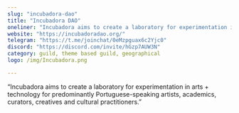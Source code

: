 ```yaml
---
slug: "incubadora-dao"
title: "Incubadora DAO"
oneliner: "Incubadora aims to create a laboratory for experimentation in arts + technology for predominantly Portuguese-speaking artists, academics, curators, creatives and cultural practitioners."
website: "https://incubadoradao.org/"
telegram: "https://t.me/joinchat/0eMzpguax6c2Yjc0"
discord: "https://discord.com/invite/hGzp7AUW3N"
category: guild, theme based guild, geographical
logo: /img/Incubadora.png

---
```


“Incubadora aims to create a laboratory for experimentation in arts + technology for predominantly Portuguese-speaking artists, academics, curators, creatives and cultural practitioners.”

